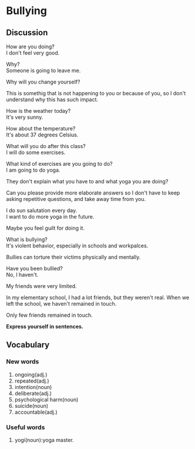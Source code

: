 # Bullying
## Discussion
How are you doing?  
I don't feel very good.  

Why?  
Someone is going to leave me.  

Why will you change yourself?  

This is somethig that is not happening to you or because of you, so I don't understand why this has such impact.  

How is the weather today?  
It's very sunny.  

How about the temperature?  
It's about 37 degrees Celsius.  

What will you do after this class?  
I will do some exercises.  

What kind of exercises are you going to do?  
I am going to do yoga.  

They don't explain what you have to and what yoga you are doing?  


Can you please provide more elaborate answers so I don't have to keep asking repetitive questions, and take away time from you.  

I do sun salutation every day.  
I want to do more yoga in the future.  

Maybe you feel guilt for doing it.  

What is bullying?  
It's violent behavior, especially in schools and workpalces.  

Bullies can torture their victims physically and mentally.  

Have you been bullied?  
No, I haven't.  

My friends were very limited.  

In my elementary school, I had a lot friends, but they weren't real. When we left the school, we haven't remained in touch.   

Only few friends remained in touch.  


**Express yourself in sentences.**

## Vocabulary
### New words
1. ongoing(adj.)
1. repeated(adj.)
1. intention(noun)
1. deliberate(adj.)
1. psychological harm(noun)
1. suicide(noun)
1. accountable(adj.)
### Useful words
1. yogi(noun):yoga master.

